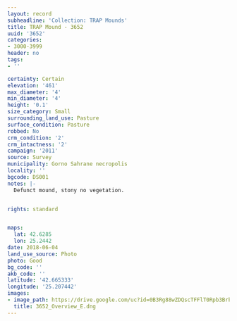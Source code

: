 ```yaml
---
layout: record
subheadline: 'Collection: TRAP Mounds'
title: TRAP Mound - 3652
uuid: '3652'
categories:
- 3000-3999
header: no
tags:
- ''

certainty: Certain
elevation: '461'
max_diameter: '4'
min_diameter: '4'
height: '0.1'
size_category: Small
surrounding_land_use: Pasture
surface_condition: Pasture
robbed: No
crm_condition: '2'
crm_intactness: '2'
campaign: '2011'
source: Survey
municipality: Gorno Sahrane necropolis
locality: ''
bgcode: DS001
notes: |-
  Defunct mound, stony no vegetation.


rights: standard


maps:
  lat: 42.6285
  lon: 25.2442
date: 2018-06-04
land_use_source: Photo
photo: Good
bg_code: ''
akb_code: ''
latitude: '42.665333'
longitude: '25.207442'
images:
- image_path: https://drive.google.com/uc?id=0B3Rg88wZDQscTFFlT0Rpb3Brblk
  title: 3652_Overview_E.dng
---
```

